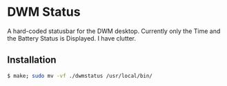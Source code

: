 # DWM Status
A hard-coded statusbar for the DWM desktop. Currently only the Time and the Battery Status is Displayed. I have clutter.

## Installation
```bash
$ make; sudo mv -vf ./dwmstatus /usr/local/bin/
```
